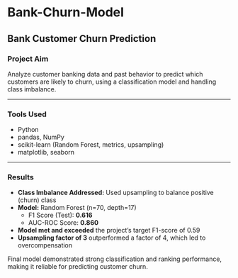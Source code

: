 # Bank-Churn-Model

## Bank Customer Churn Prediction

### Project Aim  
Analyze customer banking data and past behavior to predict which customers are likely to churn, using a classification model and handling class imbalance.

---

### Tools Used  
- Python  
- pandas, NumPy  
- scikit-learn (Random Forest, metrics, upsampling)  
- matplotlib, seaborn

---

### Results  
- **Class Imbalance Addressed:** Used upsampling to balance positive (churn) class  
- **Model:** Random Forest (n=70, depth=17) 
  - F1 Score (Test): **0.616**  
  - AUC-ROC Score: **0.860**  
- **Model met and exceeded** the project’s target F1-score of 0.59  
- **Upsampling factor of 3** outperformed a factor of 4, which led to overcompensation

Final model demonstrated strong classification and ranking performance, making it reliable for predicting customer churn.

